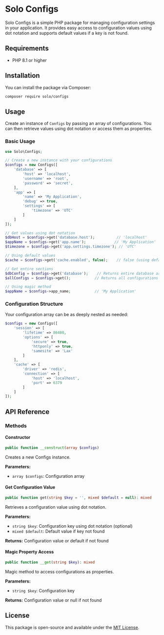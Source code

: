 # Solo Configs

Solo Configs is a simple PHP package for managing configuration settings in your application. It provides easy access to configuration values using dot notation and supports default values if a key is not found.

## Requirements

- PHP 8.1 or higher

## Installation

You can install the package via Composer:

```bash
composer require solo/configs
```

## Usage

Create an instance of `Configs` by passing an array of configurations. You can then retrieve values using dot notation or access them as properties.

### Basic Usage

```php
use Solo\Configs;

// Create a new instance with your configurations
$configs = new Configs([
    'database' => [
        'host' => 'localhost',
        'username' => 'root',
        'password' => 'secret',
    ],
    'app' => [
        'name' => 'My Application',
        'debug' => true,
        'settings' => [
            'timezone' => 'UTC'
        ]
    ]
]);

// Get values using dot notation
$dbHost = $configs->get('database.host');          // 'localhost'
$appName = $configs->get('app.name');             // 'My Application'
$timezone = $configs->get('app.settings.timezone'); // 'UTC'

// Using default values
$cache = $configs->get('cache.enabled', false);    // false (using default)

// Get entire sections
$dbConfig = $configs->get('database');    // Returns entire database array
$allConfigs = $configs->get();           // Returns all configurations

// Using magic method
$appName = $configs->app_name;           // 'My Application'
```

### Configuration Structure

Your configuration array can be as deeply nested as needed:

```php
$configs = new Configs([
    'session' => [
        'lifetime' => 86400,
        'options' => [
            'secure' => true,
            'httponly' => true,
            'samesite' => 'Lax'
        ]
    ],
    'cache' => [
        'driver' => 'redis',
        'connection' => [
            'host' => 'localhost',
            'port' => 6379
        ]
    ]
]);
```

## API Reference

### Methods

#### Constructor

```php
public function __construct(array $configs)
```

Creates a new Configs instance.

**Parameters:**
- `array $configs`: Configuration array

#### Get Configuration Value

```php
public function get(string $key = '', mixed $default = null): mixed
```

Retrieves a configuration value using dot notation.

**Parameters:**
- `string $key`: Configuration key using dot notation (optional)
- `mixed $default`: Default value if key not found

**Returns:** Configuration value or default if not found

#### Magic Property Access

```php
public function __get(string $key): mixed
```

Magic method to access configurations as properties.

**Parameters:**
- `string $key`: Configuration key

**Returns:** Configuration value or null if not found

## License

This package is open-source and available under the [MIT License](LICENSE).
